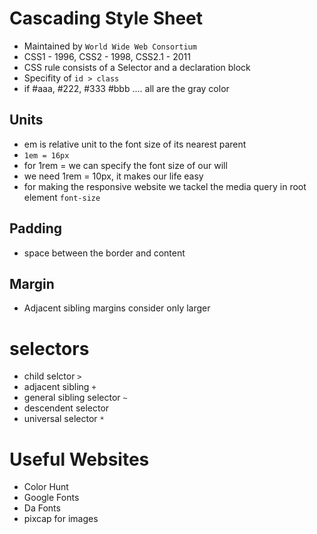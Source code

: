 # Cascading Style Sheet
- Maintained by `World Wide Web Consortium` 
- CSS1 - 1996, CSS2 - 1998, CSS2.1 - 2011
- CSS rule consists of a Selector and a declaration block
- Specifity of `id > class`
- if #aaa, #222, #333 #bbb .... all are the gray color

## Units
- em is relative unit to the font size of its nearest parent
- `1em = 16px`
- for 1rem = we can specify the font size of our will
- we need 1rem = 10px, it makes our life easy
- for making the responsive website we tackel the media query in root element `font-size`

## Padding
- space between the border and content

## Margin
- Adjacent sibling margins consider only larger

# selectors
- child selctor `>`
- adjacent sibling `+`
- general sibling selector `~`
- descendent selector ` `
- universal selector `*`

# Useful Websites
- Color Hunt
- Google Fonts
- Da Fonts
- pixcap for images